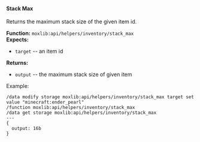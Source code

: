 #### Stack Max
Returns the maximum stack size of the given item id.

**Function:** `moxlib:api/helpers/inventory/stack_max`  
**Expects:**
- `target` -- an item id

**Returns:**  
- `output` -- the maximum stack size of given item

Example:
```
/data modify storage moxlib:api/helpers/inventory/stack_max target set value "minecraft:ender_pearl"
/function moxlib:api/helpers/inventory/stack_max
/data get storage moxlib:api/helpers/inventory/stack_max
---
{
  output: 16b
}
```